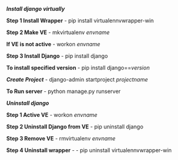 ***Install django virtually***


**Step 1 Install Wrapper**
    - pip install virtualennvwrapper-win

**Step 2 Make VE**
    - mkvirtualenv *envname*

**If VE is not active**
    - workon *envname*

**Step 3 Install Django**
    - pip install django

**To install specified version**
    - pip install django==*version*


***Create Project***
    - django-admin startproject *projectname*

**To Run server**
    - python manage.py runserver


***Uninstall django***

**Step 1 Active VE**
    - workon *envname*

**Step 2 Uninstall Django from VE**
    - pip uninstall django

**Step 3 Remove VE**
    - rmvirtualenv *envname*

**Step 4 Uninstall wrapper**
    - - pip uninstall virtualennvwrapper-win